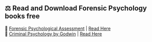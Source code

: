 ## ⚖️ Read and Download Forensic Psychology books free
📖 [Forensic Psychological Assessment](https://lit2talks.com/read_book.php?bookpath=2166) | [Read Here](https://lit2talks.com/forensic-psychological-assessment-pdf-2166)  
📖 [Criminal Psychology by Godwin](https://lit2talks.com/read_book.php?bookpath=2179) | [Read Here](https://lit2talks.com/criminal-psychology-by-grover-maurice-godwin-pdf-2179)  
